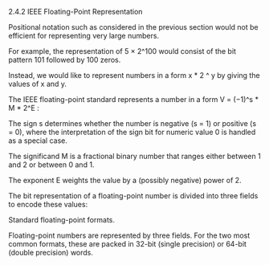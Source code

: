 2.4.2
IEEE Floating-Point Representation

Positional notation such as considered in the previous section would not be efficient for representing very large numbers. 

For example, the representation of 5 × 2^100 would consist of the bit pattern 101 followed by 100 zeros. 

Instead, we would like to represent numbers in a form x * 2 ^ y by giving the values of x and y.

The IEEE floating-point standard represents a number in a form V = (−1)^s * M * 2^E :

The sign s determines whether the number is negative (s = 1) or positive (s = 0), 
where the interpretation of the sign bit for numeric value 0 is handled as a special case.

The significand M is a fractional binary number that ranges either between 1 and 2 or between 0 and 1.

The exponent E weights the value by a (possibly negative) power of 2.

The bit representation of a floating-point number is divided into three fields to encode these values:

Standard floating-point formats.

Floating-point numbers are represented by three fields. 
For the two most common formats, these are packed in 32-bit (single precision) or 64-bit (double precision) words.


